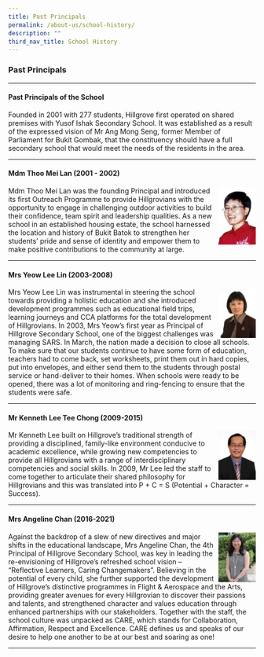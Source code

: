 ```yaml
---
title: Past Principals
permalink: /about-us/school-history/
description: ""
third_nav_title: School History
---
```

### **Past Principals**
---------------------------------------------------------------------

#### Past Principals of the School
Founded in 2001 with 277 students, Hillgrove first operated on shared premises with Yusof Ishak Secondary School. It was established as a result of the expressed vision of Mr Ang Mong Seng, former Member of Parliament for Bukit Gombak, that the constituency should have a full secondary school that would meet the needs of the residents in the area.

--------------------------------------------------------------------

#### Mdm Thoo Mei Lan (2001 - 2002)

<img src="/images/past%20principal%202001.png" 
     style="width:15%" align = right>
		 
Mdm Thoo Mei Lan was the founding Principal and introduced its first Outreach Programme to provide Hillgrovians with the opportunity to engage in challenging outdoor activities to build their confidence, team spirit and leadership qualities. As a new school in an established housing estate, the school harnessed the location and history of Bukit Batok to strengthen her students’ pride and sense of identity and empower them to make positive contributions to the community at large.

---------------------------------------------------------------------

#### Mrs Yeow Lee Lin (2003-2008)

<img src="/images/past%20principal%202003.png" 
     style="width:15%" align = right>

Mrs Yeow Lee Lin was instrumental in steering the school towards providing a holistic education and she introduced development programmes such as educational field trips, learning journeys and CCA platforms for the total development of Hillgrovians. In 2003, Mrs Yeow’s first year as Principal of Hillgrove Secondary School, one of the biggest challenges was managing SARS. In March, the nation made a decision to close all schools. To make sure that our students continue to have some form of education, teachers had to come back, set worksheets, print them out in hard copies, put into envelopes, and either send them to the students through postal service or hand-deliver to their homes. When schools were ready to be opened, there was a lot of monitoring and ring-fencing to ensure that the students were safe.

---------------------------------------------------------------------

#### Mr Kenneth Lee Tee Chong (2009-2015)

<img src="/images/past%20principal%202009.png" 
     style="width:15%" align = right>

Mr Kenneth Lee built on Hillgrove’s traditional strength of providing a disciplined, family-like environment conducive to academic excellence, while growing new competencies to provide all Hillgrovians with a range of interdisciplinary competencies and social skills. In 2009, Mr Lee led the staff to come together to articulate their shared philosophy for Hillgrovians and this was translated into P + C = S (Potential + Character = Success).

---------------------------------------------------------------------

#### Mrs Angeline Chan (2016-2021)

<img src="/images/past%20principal%202016.png" 
     style="width:15%" align = right>

Against the backdrop of a slew of new directives and major shifts in the educational landscape, Mrs Angeline Chan, the 4th Principal of Hillgrove Secondary School, was key in leading the re-envisioning of Hillgrove’s refreshed school vision – “Reflective Learners, Caring Changemakers”. Believing in the potential of every child, she further supported the development of Hillgrove’s distinctive programmes in Flight & Aerospace and the Arts, providing greater avenues for every Hillgrovian to discover their passions and talents, and strengthened character and values education through enhanced partnerships with our stakeholders. Together with the staff, the school culture was unpacked as CARE, which stands for Collaboration, Affirmation, Respect and Excellence. CARE defines us and speaks of our desire to help one another to be at our best and soaring as one!

---------------------------------------------------------------------